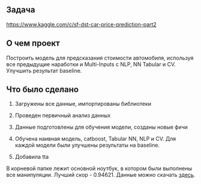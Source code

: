 ## Задача
https://www.kaggle.com/c/sf-dst-car-price-prediction-part2

## О чем проект
Построить модель для предсказания стоимости автомобиля, используя все предыдущие наработки и Multi-Inputs с NLP, NN Tabular и CV. Улучшить результат baseline.

## Что было сделано
1. Загружены все данные, импортированы библиотеки
2. Проведен первичный анализ данных
3. Данные подготовлены для обучения модели, созданы новые фичи
4. Обучена наивная модель, catboost, Tabular NN, NLP и CV. Для каждой модели были улучшены результаты на baseline.


7. Добавила tta

В корневой папке лежит основной ноутбук, в котором были выполнены все манипуляции. Лучший скор - 0.94621.
Данные можно скачать [здесь](https://www.kaggle.com/c/sf-dst-car-price-prediction-part2/data).
